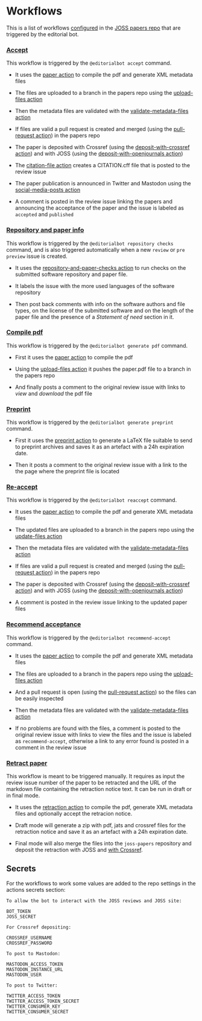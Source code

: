# Workflows

This is a list of workflows [configured](https://github.com/openjournals/joss-papers/tree/master/.github/workflows) in the [JOSS papers repo](https://github.com/openjournals/joss-papers) that are triggered by the editorial bot.

### **[Accept](https://github.com/openjournals/joss-papers/blob/master/.github/workflows/accept.yml)**

  This workflow is triggered by the `@editorialbot accept` command.

  * It uses the [paper action](./github-actions.md#paper) to compile the pdf and generate XML metadata files

  * The files are uploaded to a branch in the papers repo using the [upload-files action](./github-actions.md#upload-files)

  * Then the metadata files are validated with the [validate-metadata-files action](./github-actions.md#validate-metadata-files)

  * If files are valid a pull request is created and merged (using the [pull-request action](./github-actions.md#pull-request)) in the papers repo

  * The paper is deposited with Crossref (using the [deposit-with-crossref action](./github-actions.md#deposit-with-crossref)) and with JOSS (using the [deposit-with-openjournals action](./github-actions.md#deposit-with-open-journals))

  * The [citation-file action](./github-actions.md#citation-file) creates a CITATION.cff file that is posted to the review issue

  * The paper publication is announced in Twitter and Mastodon using the [social-media-posts action](./github-actions.md#acceptance-social-media-posts)

  * A comment is posted in the review issue linking the papers and announcing the acceptance of the paper and the issue is labeled as `accepted` and `published`

### **[Repository and paper info](https://github.com/openjournals/joss-papers/blob/master/.github/workflows/checks.yml)**

This workflow is triggered by the `@editorialbot repository checks` command, and is also triggered automatically when a new `review` or `pre preview` issue is created.

  * It uses the [repository-and-paper-checks action](./github-actions.md#repository-and-paper-checks) to run checks on the submitted software repository and paper file.

  * It labels the issue with the more used languages of the software repository

  * Then post back comments with info on the software authors and file types, on the license of the submitted software and on the length of the paper file and the presence of a _Statement of need_ section in it.

### **[Compile pdf](https://github.com/openjournals/joss-papers/blob/master/.github/workflows/draft-paper.yml)**

  This workflow is triggered by the `@editorialbot generate pdf` command.

  * First it uses the [paper action](./github-actions.md#paper) to compile the pdf

  * Using the [upload-files action](./github-actions.md#upload-files) it pushes the paper.pdf file to a branch in the papers repo

  * And finally posts a comment to the original review issue with links to _view_ and _download_ the pdf file

### **[Preprint](https://github.com/openjournals/joss-papers/blob/master/.github/workflows/preprint.yml)**

  This workflow is triggered by the `@editorialbot generate preprint` command.

  * First it uses the [preprint action](./github-actions.md#preprint) to generate a LaTeX file suitable to send to preprint archives and saves it as an artefact with a 24h expiration date.

  * Then it posts a comment to the original review issue with a link to the the page where the preprint file is located

### **[Re-accept](https://github.com/openjournals/joss-papers/blob/master/.github/workflows/reaccept.yml)**

  This workflow is triggered by the `@editorialbot reaccept` command.

  * It uses the [paper action](./github-actions.md#paper) to compile the pdf and generate XML metadata files

  * The updated files are uploaded to a branch in the papers repo using the [update-files action](./github-actions.md#update-files)

  * Then the metadata files are validated with the [validate-metadata-files action](./github-actions.md#validate-metadata-files)

  * If files are valid a pull request is created and merged (using the [pull-request action](./github-actions.md#pull-request)) in the papers repo

  * The paper is deposited with Crossref (using the [deposit-with-crossref action](./github-actions.md#deposit-with-crossref)) and with JOSS (using the [deposit-with-openjournals action](./github-actions.md#deposit-with-open-journals))

  * A comment is posted in the review issue linking to the updated paper files


### **[Recommend acceptance](https://github.com/openjournals/joss-papers/blob/master/.github/workflows/recommend-acceptance.yml)**

  This workflow is triggered by the `@editorialbot recommend-accept` command.

  * It uses the [paper action](./github-actions.md#paper) to compile the pdf and generate XML metadata files

  * The files are uploaded to a branch in the papers repo using the [upload-files action](./github-actions.md#upload-files)

  * And a pull request is open (using the [pull-request action](./github-actions.md#pull-request)) so the files can be easily inspected

  * Then the metadata files are validated with the [validate-metadata-files action](./github-actions.md#validate-metadata-files)

  * If no problems are found with the files, a comment is posted to the original review issue with links to view the files and the issue is labeled as `recommend-accept`, otherwise a link to any error found is posted in a comment in the review issue


### **[Retract paper](https://github.com/openjournals/joss-papers/actions/workflows/retract.yml)**

  This workflow is meant to be triggered manually. It requires as input the review issue number of the paper to be retracted and the URL of the markdown file containing the retraction notice text. It can be run in draft or in final mode.

  * It uses the [retraction action](./github-actions.md#retraction) to compile the pdf, generate XML metadata files and optionally accept the retracion notice.

  * Draft mode will generate a zip with pdf, jats and crossref files for the retraction notice and save it as an artefact with a 24h expiration date.

  * Final mode will also merge the files into the `joss-papers` repository and deposit the retraction with JOSS and [with Crossref](./github-actions.md#deposit-with-crossref).


## Secrets

For the workflows to work some values are added to the repo settings in the actions secrets section:

```
To allow the bot to interact with the JOSS reviews and JOSS site:

BOT_TOKEN
JOSS_SECRET

For Crossref depositing:

CROSSREF_USERNAME
CROSSREF_PASSWORD

To post to Mastodon:

MASTODON_ACCESS_TOKEN
MASTODON_INSTANCE_URL
MASTODON_USER

To post to Twitter:

TWITTER_ACCESS_TOKEN
TWITTER_ACCESS_TOKEN_SECRET
TWITTER_CONSUMER_KEY
TWITTER_CONSUMER_SECRET

```
